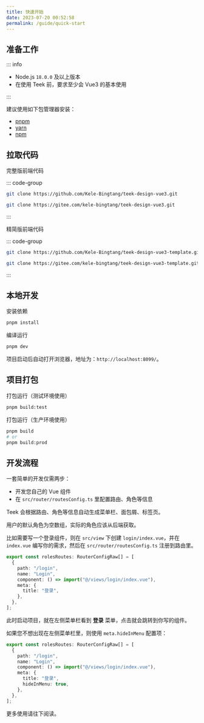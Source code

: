 ```yaml
---
title: 快速开始
date: 2023-07-20 00:52:58
permalink: /guide/quick-start
---
```


## 准备工作

::: info

- Node.js `18.0.0` 及以上版本
- 在使用 Teek 前，要求至少会 Vue3 的基本使用

:::

建议使用如下包管理器安装：

- [pnpm](https://pnpm.io/)<Badge type="tip" text="推荐" />
- [yarn](https://classic.yarnpkg.com/lang/en/)
- [npm](https://www.npmjs.com/)

## 拉取代码

完整版前端代码

::: code-group

```sh [GitHub]
git clone https://github.com/Kele-Bingtang/teek-design-vue3.git
```

```sh [Gitee]
git clone https://gitee.com/kele-bingtang/teek-design-vue3.git
```

:::

精简版前端代码

::: code-group

```sh [GitHub]
git clone https://github.com/Kele-Bingtang/teek-design-vue3-template.git
```

```sh [Gitee]
git clone https://gitee.com/kele-bingtang/teek-design-vue3-template.git
```

:::

## 本地开发

安装依赖

```sh
pnpm install
```

编译运行

```sh
pnpm dev
```

项目启动后自动打开浏览器，地址为：`http://localhost:8099/`。

## 项目打包

打包运行（测试环境使用）

```sh
pnpm build:test
```

打包运行（生产环境使用）

```sh
pnpm build
# or
pnpm build:prod
```

## 开发流程

一套简单的开发仅需两步：

- 开发您自己的 Vue 组件
- 在 `src/router/routesConfig.ts` 里配置路由、角色等信息

Teek 会根据路由、角色等信息自动生成菜单栏、面包屑、标签页。

用户的默认角色为空数组，实际的角色应该从后端获取。

比如需要写一个登录组件，则在 `src/view` 下创建 `login/index.vue`，并在 `index.vue` 编写你的需求，然后在 `src/router/routesConfig.ts` 注册到路由里。

```ts
export const rolesRoutes: RouterConfigRaw[] = [
  {
    path: "/login",
    name: "Login",
    component: () => import("@/views/login/index.vue"),
    meta: {
      title: "登录",
    },
  },
];
```

此时启动项目，就在左侧菜单栏看到 **登录** 菜单，点击就会跳转到你写的组件。

如果您不想出现在左侧菜单栏里，则使用 `meta.hideInMenu` 配置项：

```ts
export const rolesRoutes: RouterConfigRaw[] = [
  {
    path: "/login",
    name: "Login",
    component: () => import("@/views/login/index.vue"),
    meta: {
      title: "登录",
      hideInMenu: true,
    },
  },
];
```

更多使用请往下阅读。